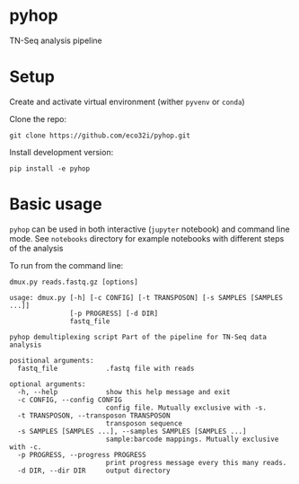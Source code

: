 # pyhop
TN-Seq analysis pipeline

# Setup

Create and activate virtual environment (wither ``pyvenv`` or ``conda``)

Clone the repo:

``git clone https://github.com/eco32i/pyhop.git``

Install development version:

``pip install -e pyhop``

# Basic usage

``pyhop`` can be used in both interactive (``jupyter`` notebook) and command line mode. See ``notebooks`` directory for example notebooks with different steps of the analysis

To run from the command line:

``dmux.py reads.fastq.gz [options]``

```
usage: dmux.py [-h] [-c CONFIG] [-t TRANSPOSON] [-s SAMPLES [SAMPLES ...]]
               [-p PROGRESS] [-d DIR]
               fastq_file

pyhop demultiplexing script Part of the pipeline for TN-Seq data analysis

positional arguments:
  fastq_file            .fastq file with reads

optional arguments:
  -h, --help            show this help message and exit
  -c CONFIG, --config CONFIG
                        config file. Mutually exclusive with -s.
  -t TRANSPOSON, --transposon TRANSPOSON
                        transposon sequence
  -s SAMPLES [SAMPLES ...], --samples SAMPLES [SAMPLES ...]
                        sample:barcode mappings. Mutually exclusive with -c.
  -p PROGRESS, --progress PROGRESS
                        print progress message every this many reads.
  -d DIR, --dir DIR     output directory
  ```
